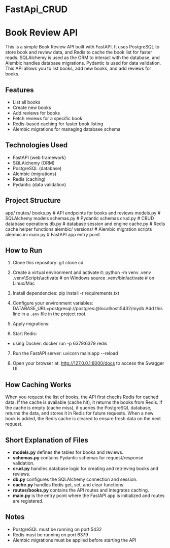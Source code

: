 # FastApi_CRUD

# Book Review API

This is a simple Book Review API built with FastAPI. It uses PostgreSQL to store book and review data, and Redis to cache the book list for faster reads. SQLAlchemy is used as the ORM to interact with the database, and Alembic handles database migrations. Pydantic is used for data validation. This API allows you to list books, add new books, and add reviews for books.

## Features

- List all books
- Create new books
- Add reviews for books
- Fetch reviews for a specific book
- Redis-based caching for faster book listing
- Alembic migrations for managing database schema

## Technologies Used

- FastAPI (web framework)
- SQLAlchemy (ORM)
- PostgreSQL (database)
- Alembic (migrations)
- Redis (caching)
- Pydantic (data validation)

## Project Structure

app/
routes/
books.py # API endpoints for books and reviews
models.py # SQLAlchemy models
schemas.py # Pydantic schemas
crud.py # CRUD database operations
db.py # database session and engine
cache.py # Redis cache helper functions
alembic/
versions/ # Alembic migration scripts
alembic.ini
main.py # FastAPI app entry point




## How to Run

1. Clone this repository:
git clone <your-repo-url>
cd <your-repo-folder>

2. Create a virtual environment and activate it:
python -m venv .venv
.venv\Scripts\activate # on Windows
source .venv/bin/activate # on Linux/Mac

3. Install dependencies:
pip install -r requirements.txt

4. Configure your environment variables:
DATABASE_URL=postgresql://postgres:<password>@localhost:5432/mydb
Add this line in a `.env` file in the project root.

5. Apply migrations:

6. Start Redis:
- using Docker:
  docker run -p 6379:6379 redis

7. Run the FastAPI server:
uvicorn main:app --reload

8. Open your browser at:
http://127.0.0.1:8000/docs
to access the Swagger UI.







## How Caching Works

When you request the list of books, the API first checks Redis for cached data. If the cache is available (cache hit), it returns the books from Redis. If the cache is empty (cache miss), it queries the PostgreSQL database, returns the data, and stores it in Redis for future requests. When a new book is added, the Redis cache is cleared to ensure fresh data on the next request.

## Short Explanation of Files

- **models.py** defines the tables for books and reviews.
- **schemas.py** contains Pydantic schemas for request/response validation.
- **crud.py** handles database logic for creating and retrieving books and reviews.
- **db.py** configures the SQLAlchemy connection and session.
- **cache.py** handles Redis get, set, and clear functions.
- **routes/books.py** contains the API routes and integrates caching.
- **main.py** is the entry point where the FastAPI app is initialized and routes are registered.

## Notes

- PostgreSQL must be running on port 5432
- Redis must be running on port 6379
- Alembic migrations must be applied before starting the API
